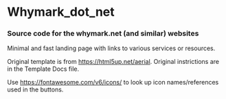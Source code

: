 # Whymark_dot_net
### Source code for the whymark.net (and similar) websites


Minimal and fast landing page with links to various services or resources.


Original template is from https://html5up.net/aerial.
Original instrictions are in the Template Docs file.

Use https://fontawesome.com/v6/icons/ to look up icon names/references used in the buttons.

